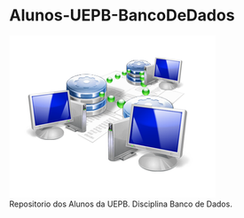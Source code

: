 # Alunos-UEPB-BancoDeDados 
![image](bd01.png)
<br />Repositorio dos Alunos da UEPB. Disciplina Banco de Dados.
